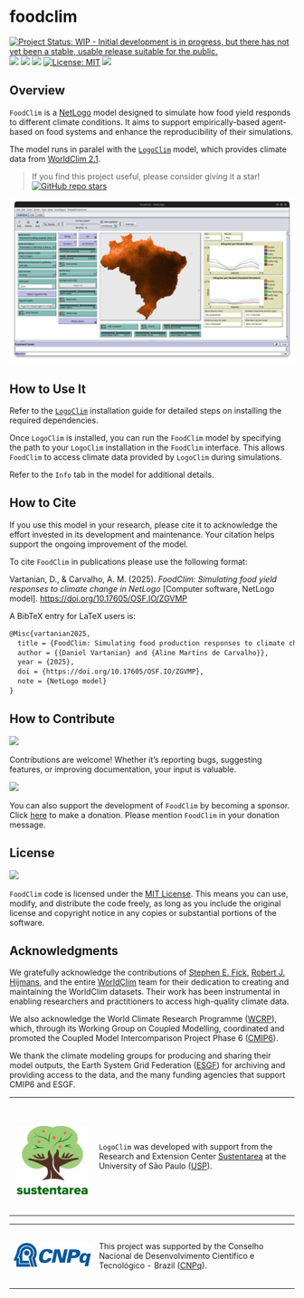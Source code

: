 # foodclim

<!-- quarto render -->

<!-- badges: start -->
[![Project Status: WIP - Initial development is in progress, but there
has not yet been a stable, usable release suitable for the
public.](https://www.repostatus.org/badges/latest/wip.svg)](https://www.repostatus.org/#wip)
[![](https://img.shields.io/badge/CoMSES%20Network-Placeholder-1284C5.svg)](https://www.comses.net/)
[![](https://img.shields.io/badge/OSF%20DOI-10.17605/OSF.IO/ZGVMP-1284C5.svg)](https://doi.org/10.17605/OSF.IO/ZGVMP)
[![](https://img.shields.io/badge/openssf%20best%20practices-Placeholder-orange.svg)](https://bestpractices.coreinfrastructure.org/)
[![License:
MIT](https://img.shields.io/badge/license-MIT-green.svg)](https://choosealicense.com/licenses/mit/)
[![](https://img.shields.io/badge/Contributor%20Covenant-2.1-4baaaa.svg)](CODE_OF_CONDUCT.md)
<!-- badges: end -->

## Overview

`FoodClim` is a [NetLogo](https://ccl.northwestern.edu/netlogo/) model
designed to simulate how food yield responds to different climate
conditions. It aims to support empirically-based agent-based on food
systems and enhance the reproducibility of their simulations.

The model runs in paralel with the
[`LogoClim`](https://github.com/sustentarea/logoclim) model, which
provides climate data from [WorldClim 2.1](https://worldclim.org/).

> If you find this project useful, please consider giving it a star!  
> [![GitHub repo
> stars](https://img.shields.io/github/stars/sustentarea/foodclim)](https://github.com/sustentarea/foodclim/)

![FoodClim Interface](images/foodclim-interface-bra-hmwd-10m.png)

## How to Use It

Refer to the [`LogoClim`](https://github.com/sustentarea/logoclim)
installation guide for detailed steps on installing the required
dependencies.

Once `LogoClim` is installed, you can run the `FoodClim` model by
specifying the path to your `LogoClim` installation in the `FoodClim`
interface. This allows `FoodClim` to access climate data provided by
`LogoClim` during simulations.

Refer to the `Info` tab in the model for additional details.

## How to Cite

If you use this model in your research, please cite it to acknowledge
the effort invested in its development and maintenance. Your citation
helps support the ongoing improvement of the model.

To cite `FoodClim` in publications please use the following format:

Vartanian, D., & Carvalho, A. M. (2025). *FoodClim: Simulating food
yield responses to climate change in NetLogo* \[Computer software,
NetLogo model\]. <https://doi.org/10.17605/OSF.IO/ZGVMP>

A BibTeX entry for LaTeX users is:

``` latex
@Misc{vartanian2025,
  title = {FoodClim: Simulating food production responses to climate change in NetLogo},
  author = {{Daniel Vartanian} and {Aline Martins de Carvalho}},
  year = {2025},
  doi = {https://doi.org/10.17605/OSF.IO/ZGVMP},
  note = {NetLogo model}
}
```

## How to Contribute

[![](https://img.shields.io/badge/Contributor%20Covenant-2.1-4baaaa.svg)](CODE_OF_CONDUCT.md)

Contributions are welcome! Whether it’s reporting bugs, suggesting
features, or improving documentation, your input is valuable.

[![](https://img.shields.io/static/v1?label=Sponsor&message=%E2%9D%A4&logo=GitHub&color=%23fe8e86)](https://github.com/sponsors/danielvartan)

You can also support the development of `FoodClim` by becoming a
sponsor. Click [here](https://github.com/sponsors/danielvartan) to make
a donation. Please mention `FoodClim` in your donation message.

## License

[![](https://img.shields.io/badge/license-MIT-green.svg)](https://choosealicense.com/licenses/mit/)

`FoodClim` code is licensed under the [MIT
License](https://opensource.org/license/mit). This means you can use,
modify, and distribute the code freely, as long as you include the
original license and copyright notice in any copies or substantial
portions of the software.

## Acknowledgments

We gratefully acknowledge the contributions of [Stephen E.
Fick](https://orcid.org/0000-0002-3548-6966), [Robert J.
Hijmans](https://orcid.org/0000-0001-5872-2872), and the entire
[WorldClim](https://worldclim.org/) team for their dedication to
creating and maintaining the WorldClim datasets. Their work has been
instrumental in enabling researchers and practitioners to access
high-quality climate data.

We also acknowledge the World Climate Research Programme
([WCRP](https://www.wcrp-climate.org/)), which, through its Working
Group on Coupled Modelling, coordinated and promoted the Coupled Model
Intercomparison Project Phase 6
([CMIP6](https://pcmdi.llnl.gov/CMIP6/)).

We thank the climate modeling groups for producing and sharing their
model outputs, the Earth System Grid Federation
([ESGF](https://esgf.llnl.gov/)) for archiving and providing access to
the data, and the many funding agencies that support CMIP6 and ESGF.

<table>
  <tr>
    <td width="30%">
      <br/>
      <br/>
      <p align="center">
        <a href="https://www.fsp.usp.br/sustentarea/">
          <img src="images/sustentarea-logo.svg" width="125"/>
        </a>
      </p>
      <br/>
    </td>
    <td width="70%">
      <p>
        <code>LogoClim</code>
        was developed with support from the Research and 
        Extension Center 
        <a href="https://www.fsp.usp.br/sustentarea/">Sustentarea</a>
         at the University of São Paulo (<a href="https://www5.usp.br/">USP</a>).
      </p>
    </td>
  </tr>
</table>

<table>
  <tr>
    <td width="30%">
      <br/>
      <p align="center">
        <a href="https://www.gov.br/cnpq/">
          <img src="images/cnpq-logo.svg" width="150"/>
        </a>
      </p>
      <br/>
    </td>
    <td width="70%">
      <p>
        This project was supported by the Conselho Nacional de 
        Desenvolvimento Científico e Tecnológico - Brazil (<a href="https://www.gov.br/cnpq/">CNPq</a>).
      </p>
    </td>
  </tr>
</table>
